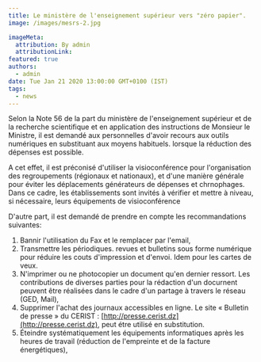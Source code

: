 ```yaml
---
title: Le ministère de l'enseignement supérieur vers "zéro papier".
image: /images/mesrs-2.jpg

imageMeta:
  attribution: By admin
  attributionLink:
featured: true
authors:
  - admin
date: Tue Jan 21 2020 13:00:00 GMT+0100 (IST)
tags:
  - news
---
```

Selon la Note 56 de la part du ministère de l'enseignement supérieur et de la recherche scientifique et en application des instructions de Monsieur le Ministre, il est demandé aux personnelles d'avoir recours aux outils numériques en substituant aux moyens habituels. lorsque la réduction des dépenses est possible.

A cet effet, il est préconisé d'utiliser la visioconférence pour l'organisation des regroupements (régionaux et nationaux), et d'une manière générale pour éviter les déplacements générateurs de dépenses et chrnophages. Dans ce cadre, les établissements sont invités à vérifier et mettre à niveau, si nécessaire, leurs équipements de visioconférence

D'autre part, il est demandé de prendre en compte les recommandations suivantes:
1. Bannir l'utilisation du Fax et le remplacer par l'email,
2. Transmettre les périodiques. revues et bulletins sous forme numérique pour réduire les couts d'impression et d'envoi. Idem pour les cartes de veux.
3. N'imprimer ou ne photocopier un document qu'en dernier ressort. Les contributions de diverses parties pour la rédaction d'un docurnent peuvent être réalisées dans le cadre d'un partage à travers le réseau (GED, Mail),
4. Supprimer l'achat des journaux accessibles en ligne. Le site « Bulletin de presse » du CERIST : [http://presse.cerist.dz](http://presse.cerist.dz), peut étre utilisé en substitution.
5. Éteindre systématiquement les équipements informatiques après les heures de travail (réduction de l'empreinte et de la facture énergétiques),
